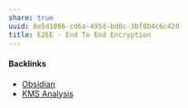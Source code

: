 ```yaml
---
share: true
uuid: 8e5d1866-cd6a-495d-bd0c-3bf8b4c6c420
title: E2EE - End To End Encryption
---
```

#### Backlinks

* [Obsidian](/f76a085e-f2c8-43bd-a852-47760f01e401)
* [KMS Analysis](/ea7bef36-42df-455b-8fb6-c8bdb458b6e5)